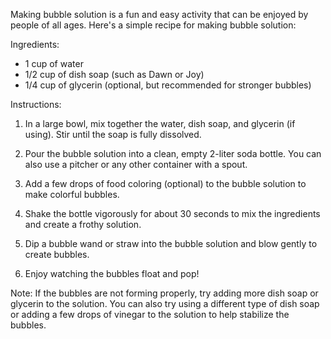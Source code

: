 Making bubble solution is a fun and easy activity that can be enjoyed by people of all ages. Here's a simple recipe for making bubble solution:

Ingredients:

* 1 cup of water
* 1/2 cup of dish soap (such as Dawn or Joy)
* 1/4 cup of glycerin (optional, but recommended for stronger bubbles)

Instructions:

1. In a large bowl, mix together the water, dish soap, and glycerin (if using). Stir until the soap is fully dissolved.

2. Pour the bubble solution into a clean, empty 2-liter soda bottle. You can also use a pitcher or any other container with a spout.

3. Add a few drops of food coloring (optional) to the bubble solution to make colorful bubbles.

4. Shake the bottle vigorously for about 30 seconds to mix the ingredients and create a frothy solution.

5. Dip a bubble wand or straw into the bubble solution and blow gently to create bubbles.

6. Enjoy watching the bubbles float and pop!

Note: If the bubbles are not forming properly, try adding more dish soap or glycerin to the solution. You can also try using a different type of dish soap or adding a few drops of vinegar to the solution to help stabilize the bubbles.